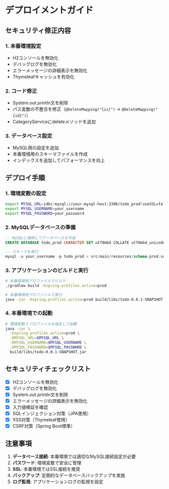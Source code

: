 # デプロイメントガイド

## セキュリティ修正内容

### 1. 本番環境設定
- H2コンソールを無効化
- デバッグログを無効化
- エラーメッセージの詳細表示を無効化
- Thymeleafキャッシュを有効化

### 2. コード修正
- System.out.println文を削除
- パス変数の不整合を修正（`@DeleteMapping("{is}")` → `@DeleteMapping("{id}")`）
- CategoryServiceにdeleteメソッドを追加

### 3. データベース設定
- MySQL用の設定を追加
- 本番環境用のスキーマファイルを作成
- インデックスを追加してパフォーマンスを向上

## デプロイ手順

### 1. 環境変数の設定
```bash
export MYSQL_URL=jdbc:mysql://your-mysql-host:3306/todo_prod?useSSL=false&serverTimezone=UTC&allowPublicKeyRetrieval=true
export MYSQL_USERNAME=your_username
export MYSQL_PASSWORD=your_password
```

### 2. MySQLデータベースの準備
```sql
-- MySQLに接続してデータベースを作成
CREATE DATABASE todo_prod CHARACTER SET utf8mb4 COLLATE utf8mb4_unicode_ci;

-- スキーマを実行
mysql -u your_username -p todo_prod < src/main/resources/schema-prod.sql
```

### 3. アプリケーションのビルドと実行
```bash
# 本番環境用プロファイルでビルド
./gradlew build -Dspring.profiles.active=prod

# 本番環境用プロファイルで実行
java -jar -Dspring.profiles.active=prod build/libs/todo-0.0.1-SNAPSHOT.jar
```

### 4. 本番環境での起動
```bash
# 環境変数とプロファイルを指定して起動
java -jar \
  -Dspring.profiles.active=prod \
  -DMYSQL_URL=$MYSQL_URL \
  -DMYSQL_USERNAME=$MYSQL_USERNAME \
  -DMYSQL_PASSWORD=$MYSQL_PASSWORD \
  build/libs/todo-0.0.1-SNAPSHOT.jar
```

## セキュリティチェックリスト

- [x] H2コンソールを無効化
- [x] デバッグログを無効化
- [x] System.out.println文を削除
- [x] エラーメッセージの詳細表示を無効化
- [x] 入力値検証を確認
- [x] SQLインジェクション対策（JPA使用）
- [x] XSS対策（Thymeleaf使用）
- [x] CSRF対策（Spring Boot標準）

## 注意事項

1. **データベース接続**: 本番環境では適切なMySQL接続設定が必要
2. **パスワード**: 環境変数で安全に管理
3. **SSL**: 本番環境ではSSL接続を推奨
4. **バックアップ**: 定期的なデータベースバックアップを実施
5. **ログ監視**: アプリケーションログの監視を設定 